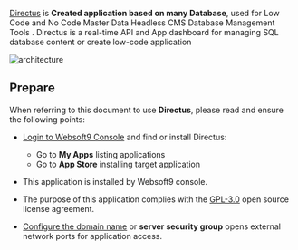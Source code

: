 [Directus](https://directus.io/) is **Created  application based on many Database**, used for Low Code and No Code Master Data Headless CMS Database Management Tools . Directus is a real-time API and App dashboard for managing SQL database content or create low-code application


![architecture](https://libs.websoft9.com/Websoft9/DocsPicture/zh/directus/directus-arch-websoft9.svg)


## Prepare

When referring to this document to use **Directus**, please read and ensure the following points:

- [Login to Websoft9 Console](./login-console) and find or install Directus:
  - Go to **My Apps** listing applications 
  - Go to **App Store** installing target application

- This application is installed by Websoft9 console.


- The purpose of this application complies with the [GPL-3.0](https://opensource.org/licenses/GPL-3.0) open source license agreement.


- [Configure the domain name](./domain-set) or **server security group** opens external network ports for application access.